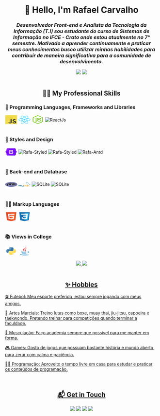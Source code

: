 <h1 align='center'> 👋 Hello, I'm Rafael Carvalho </h1>
<h3 align='center'><em>
    Desenvolvedor Front-end e Analista da Tecnologia da Informação (T.I) sou estudante do curso de Sistemas de Informação no IFCE - Crato onde estou atualmente no 7° semestre.
  Motivado a aprender continuamente e praticar meus conhecimentos busco utilizar minhas habilidades para contribuir de maneira significativa para a comunidade de desenvolvimento.</em>
</h3>
<div align="center">
  <a href="https://rafaelcarvalho-dev.web.app/" target="_blank"><img
      src="https://img.shields.io/badge/-PORTF%C3%93LIO-%234361ee?style=for-the-badge" target="_blank"></a>
  <a href="https://www.canva.com/design/DAFCyKyjIeM/kLdG6gaV7tI2FsD36Za0TA/edit?utm_content=DAFCyKyjIeM&utm_campaign=designshare&utm_medium=link2&utm_source=sharebutton"
    target="_blank"><img src="https://img.shields.io/badge/-CURR%C3%8DCULO-lightgrey?style=for-the-badge"
      target="_blank"></a>
</div>

<br>

<h2 align='center'> 👩‍💻 My Professional Skills </h2>

<h3>🚀 Programming Languages, Frameworks and Libraries</h3>
<div display: 'inline-block'>
  <img align="center" alt="Javascript" height="30" width="40"
    src="https://raw.githubusercontent.com/devicons/devicon/master/icons/javascript/javascript-original.svg">
  <img align="center" alt="ReactJs" height="30" width="40"
    src="https://raw.githubusercontent.com/devicons/devicon/master/icons/react/react-original.svg">
  <img align="center" alt="NodeJS" height="30" width="40"
    src="https://raw.githubusercontent.com/devicons/devicon/master/icons/nodejs/nodejs-original.svg">
  <img align="center" alt="ReactJs" height="30"
    src="https://user-images.githubusercontent.com/43313420/105893220-1bae8780-6013-11eb-87be-eeac845ecc6f.png">
</div>

<br>

<h3>🎨 Styles and Design</h3>

<div display: 'inline-block'>
  <img align="center" alt="Rafa-Bootstrap" height="30" width="40"
    src="https://raw.githubusercontent.com/devicons/devicon/master/icons/bootstrap/bootstrap-original.svg">
  <img align="center" alt="Rafa-Styled" height="30" width="30" src="https://www.styled-components.com/atom.png">
  <img align="center" alt="Rafa-Styled" height="30" width="40"
    src="https://cdn.jsdelivr.net/gh/devicons/devicon/icons/materialui/materialui-original.svg">
  <img align="center" alt="Rafa-Antd" height="30" width="40"
    src="https://camo.githubusercontent.com/363242675617648bfbedd1610f89ac28df0f9e1bac8749d83109fafdf8524fff/68747470733a2f2f67772e616c697061796f626a656374732e636f6d2f7a6f732f726d73706f7274616c2f4b4470677667754d704766716148506a6963524b2e737667">
</div>

<br>

<h3>💾 Back-end and Database</h3>
<div display: 'inline-block'>
  <img align="center" alt="Php" height="30" width="40"
    src="https://raw.githubusercontent.com/devicons/devicon/master/icons/php/php-original.svg">
  <img align="center" alt="MySql" height="30" width="40"
    src="https://raw.githubusercontent.com/devicons/devicon/master/icons/mysql/mysql-original-wordmark.svg">
  <img align="center" alt="SQLite" height="30" width="40"
    src="https://cdn.jsdelivr.net/gh/devicons/devicon/icons/sqlite/sqlite-original.svg">
  <img align="center" alt="SQLite" height="30" width="40"
    src="https://cdn.jsdelivr.net/gh/devicons/devicon/icons/express/express-original-wordmark.svg">

</div>

<br>

<h3>👩‍💻 Markup Languages</h3>
<div display: 'inline-block'>
  <img align="center" alt="Rafa-HTML" height="30" width="40"
    src="https://raw.githubusercontent.com/devicons/devicon/master/icons/html5/html5-original.svg">
  <img align="center" alt="Rafa-CSS" height="30" width="40"
    src="https://raw.githubusercontent.com/devicons/devicon/master/icons/css3/css3-original.svg">
</div>

<br>

<h3>📚 Views in College</h3>
<div display: 'inline-block'>
  <img align="center" alt="Python" height="30" width="40"
    src="https://raw.githubusercontent.com/devicons/devicon/master/icons/python/python-original.svg">
  <img align="center" alt="Java" height="30" width="40"
    src="https://raw.githubusercontent.com/devicons/devicon/master/icons/java/java-original.svg">
</div>

<br>

<div align="center">
  <a href="https://github.com/rafaelcarvalho-git">
    <img height="180em"
      src="https://github-readme-stats.vercel.app/api?username=rafaelcarvalho-git&show_icons=true&theme=dark&include_all_commits=true&count_private=true" />
    <img height="180em"
      src="https://github-readme-stats.vercel.app/api/top-langs/?username=rafaelcarvalho-git&layout=compact&langs_count=7&theme=dark" />
</div>

<br>

<h2 align='center'>✨ Hobbies </h2>
<div>
  <p>⚽ Futebol: Meu esporte preferido, estou sempre jogando com meus amigos.</p>
  <p>🥊 Artes Marciais: Treino lutas como boxe, muay thai, jiu-jitsu, capoeira e taekwondo. Pretendo treinar para competições quando terminar a faculdade.</p>
  <p>💪 Musculação: Faço academia sempre que possível para me manter em forma.</p>
  <p>🎮 Games: Gosto de jogos que possuam bastante história e mundo aberto, para zerar com calma e paciência.</p>
  <p>👨‍💻 Programação: Aproveito o tempo livre em casa para estudar e praticar os conteúdos de programação.</p>
</div>
<br>

<h2 align='center'> 📬 Get in Touch</h2>
<div align="center">
  <a href="https://api.whatsapp.com/send/?phone=5588988573004&text&app_absent=0" target="_blank"><img
      src="https://img.shields.io/badge/WhatsApp-25D366?style=for-the-badge&logo=whatsapp&logoColor=white"
      target="_blank"></a>
  <a href="https://instagram.com/rafaelcarvalho.py" target="_blank"><img
      src="https://img.shields.io/badge/-Instagram-%23E4405F?style=for-the-badge&logo=instagram&logoColor=white"
      target="_blank"></a>
  <a href="mailto:rafaskyplay@gmail.com"><img
      src="https://img.shields.io/badge/-Gmail-%23333?style=for-the-badge&logo=gmail&logoColor=white"
      target="_blank"></a>
  <a href="https://www.linkedin.com/in/rafaelcarvalho-ti/-45875016a" target="_blank"><img
      src="https://img.shields.io/badge/-LinkedIn-%230077B5?style=for-the-badge&logo=linkedin&logoColor=white"
      target="_blank"></a>
</div>
